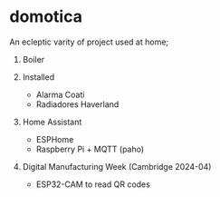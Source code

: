 # domotica

An ecleptic varity of project used at home;

1. Boiler

1. Installed
    - Alarma Coati
    - Radiadores Haverland

1. Home Assistant
    - ESPHome
    - Raspberry Pi + MQTT (paho)

1. Digital Manufacturing Week (Cambridge 2024-04)
    - ESP32-CAM to read QR codes